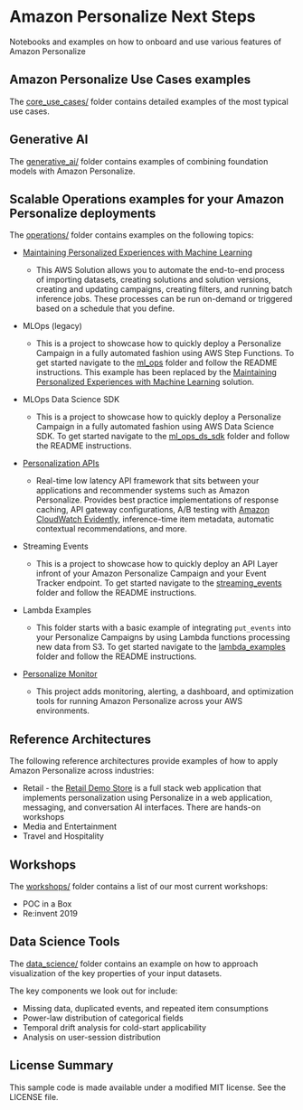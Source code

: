 # Amazon Personalize Next Steps

Notebooks and examples on how to onboard and use various features of Amazon Personalize

## Amazon Personalize Use Cases examples

The [core_use_cases/](core_use_cases/) folder contains detailed examples of the most typical use cases.

## Generative AI

The [generative_ai/](generative_ai/) folder contains examples of combining foundation models with Amazon Personalize.

## Scalable Operations examples for your Amazon Personalize deployments

The [operations/](operations/) folder contains examples on the following topics:

* [Maintaining Personalized Experiences with Machine Learning](https://aws.amazon.com/solutions/implementations/maintaining-personalized-experiences-with-ml/)
    - This AWS Solution allows you to automate the end-to-end process of importing datasets, creating solutions and solution versions, creating and updating campaigns, creating filters, and running batch inference jobs. These processes can be run on-demand or triggered based on a schedule that you define.

* MLOps (legacy)
    - This is a project to showcase how to quickly deploy a Personalize Campaign in a fully automated fashion using AWS Step Functions. To get started navigate to the [ml_ops](operations/ml_ops/) folder and follow the README instructions. This example has been replaced by the [Maintaining Personalized Experiences with Machine Learning](https://aws.amazon.com/solutions/implementations/maintaining-personalized-experiences-with-ml/) solution.

* MLOps Data Science SDK
    - This is a project to showcase how to quickly deploy a Personalize Campaign in a fully automated fashion using AWS Data Science SDK. To get started navigate to the [ml_ops_ds_sdk](operations/ml_ops_ds_sdk/) folder and follow the README instructions.

* [Personalization APIs](https://github.com/aws-samples/personalization-apis)
    - Real-time low latency API framework that sits between your applications and recommender systems such as Amazon Personalize. Provides best practice implementations of response caching, API gateway configurations, A/B testing with [Amazon CloudWatch Evidently](https://docs.aws.amazon.com/cloudwatchevidently/latest/APIReference/Welcome.html), inference-time item metadata, automatic contextual recommendations, and more.

* Streaming Events
    - This is a project to showcase how to quickly deploy an API Layer infront of your Amazon Personalize Campaign and your Event Tracker endpoint. To get started navigate to the [streaming_events](operations/streaming_events/) folder and follow the README instructions.

* Lambda Examples
    - This folder starts with a basic example of integrating `put_events` into your Personalize Campaigns by using Lambda functions processing new data from S3. To get started navigate to the [lambda_examples](operations/lambda_examples/) folder and follow the README instructions.

* [Personalize Monitor](https://github.com/aws-samples/amazon-personalize-monitor)
    - This project adds monitoring, alerting, a dashboard, and optimization tools for running Amazon Personalize across your AWS environments.

## Reference Architectures

The following reference architectures provide examples of how to apply Amazon Personalize across industries:

* Retail - the [Retail Demo Store](https://github.com/aws-samples/retail-demo-store) is a full stack web application that implements personalization using Personalize in a web application, messaging, and conversation AI interfaces. There are hands-on workshops
* Media and Entertainment
* Travel and Hospitality

## Workshops

The [workshops/](workshops/) folder contains a list of our most current workshops:

* POC in a Box
* Re:invent 2019

## Data Science Tools

The [data_science/](data_science/) folder contains an example on how to approach visualization of the key properties of your input datasets.

The key components we look out for include:
- Missing data, duplicated events, and repeated item consumptions
- Power-law distribution of categorical fields
- Temporal drift analysis for cold-start applicability
- Analysis on user-session distribution

## License Summary

This sample code is made available under a modified MIT license. See the LICENSE file.
